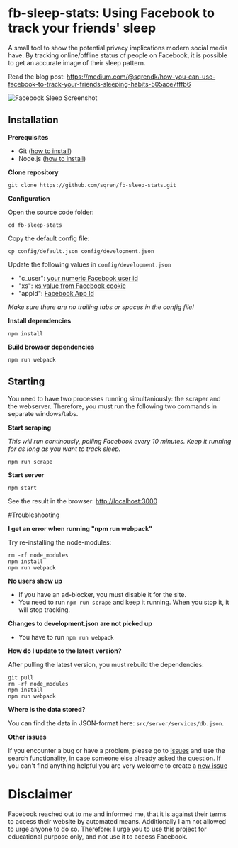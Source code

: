# fb-sleep-stats: Using Facebook to track your friends' sleep

A small tool to show the potential privacy implications modern social media have. By tracking online/offline status of people on Facebook, it is possible to get an accurate image of their sleep pattern.

Read the blog post: https://medium.com/@sqrendk/how-you-can-use-facebook-to-track-your-friends-sleeping-habits-505ace7fffb6

![Facebook Sleep Screenshot](https://cloud.githubusercontent.com/assets/209966/13382859/b7b31aa4-de7e-11e5-8fca-35d68fe2f02f.png)


## Installation

**Prerequisites**
 - Git ([how to install](https://git-scm.com/book/en/v2/Getting-Started-Installing-Git))
 - Node.js ([how to install](https://docs.npmjs.com/getting-started/installing-node))

**Clone repository**
```
git clone https://github.com/sqren/fb-sleep-stats.git
```

**Configuration**

Open the source code folder:
```
cd fb-sleep-stats
```

Copy the default config file:
```
cp config/default.json config/development.json
```

Update the following values in `config/development.json`
 - "c_user": [your numeric Facebook user id](http://findmyfbid.com/)
 -  "xs": [xs value from Facebook cookie](https://gist.github.com/sqren/0e4563f258c9e85e4ae1)
 - "appId": [Facebook App Id](https://gist.github.com/sqren/1ac0f5d316fcbd46d8c1)

*Make sure there are no trailing tabs or spaces in the config file!*

**Install dependencies**
```
npm install
```

**Build browser dependencies**
```
npm run webpack
```

## Starting

You need to have two processes running simultaniously: the scraper and the webserver. Therefore, you must run the following two commands in separate windows/tabs.

**Start scraping**

*This will run continously, polling Facebook every 10 minutes. Keep it running for as long as you want to track sleep.*
```
npm run scrape
```

**Start server**
```
npm start
```

See the result in the browser: [http://localhost:3000](http://localhost:3000)

#Troubleshooting

**I get an error when running "npm run webpack"**

Try re-installing the node-modules:
```
rm -rf node_modules
npm install
npm run webpack
```

**No users show up**
 - If you have an ad-blocker, you must disable it for the site.
 - You need to run `npm run scrape` and keep it running. When you stop it, it will stop tracking.

**Changes to development.json are not picked up**
 - You have to run `npm run webpack`

**How do I update to the latest version?**

After pulling the latest version, you must rebuild the dependencies:
```
git pull
rm -rf node_modules
npm install
npm run webpack
```

**Where is the data stored?**

You can find the data in JSON-format here: `src/server/services/db.json`.

**Other issues**

If you encounter a bug or have a problem, please go to [Issues](https://github.com/sqren/fb-sleep-stats/issues?utf8=%E2%9C%93&q=is%3Aissue+) and use the search functionality, in case someone else already asked the question. If you can't find anything helpful you are very welcome to create a [new issue](https://github.com/sqren/fb-sleep-stats/issues/new)


# Disclaimer
Facebook reached out to me and informed me, that it is against their terms to access their website by automated means. Additionally I am not allowed to urge anyone to do so. Therefore: I urge you to use this project for educational purpose only, and not use it to access Facebook.
